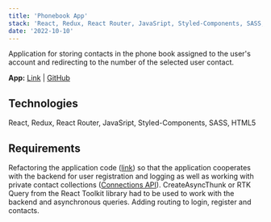 ```yaml
---
title: 'Phonebook App'
stack: 'React, Redux, React Router, JavaSript, Styled-Components, SASS, HTML5'
date: '2022-10-10'
---
```


Application for storing contacts in the phone book assigned to the user's account and redirecting to the number of the selected user contact.

**App:** [Link](https://myphonebook-dm.netlify.app/) | [GitHub](https://github.com/dawidmarek95x/goit-react-hw-08-phonebook)

## Technologies

React, Redux, React Router, JavaSript, Styled-Components, SASS, HTML5

## Requirements
Refactoring the application code ([link](https://github.com/dawidmarek95x/goit-react-hw-07-phonebook)) so that the application cooperates with the backend for user registration and logging as well as working with private contact collections ([Connections API](https://connections-api.herokuapp.com/docs/#/%D0%9F%D0%BE%D0%BB%D1%8C%D0%B7%D0%BE%D0%B2%D0%B0%D1%82%D0%B5%D0%BB%D1%8C/get_users_current)). CreateAsyncThunk or RTK Query from the React Toolkit library had to be used to work with the backend and asynchronous queries. Adding routing to login, register and contacts.